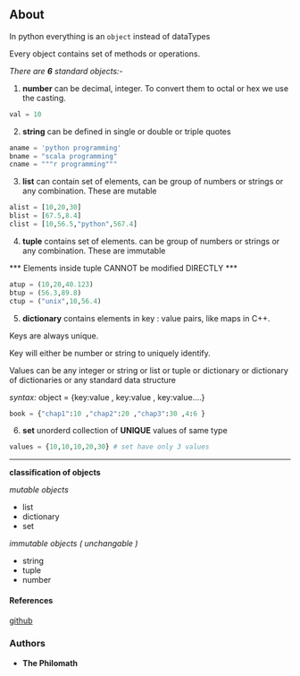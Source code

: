 ## About

In python everything is an `object` instead of dataTypes

Every object contains set of methods or operations.

_There are **6** standard objects:-_

1. **number** can be decimal, integer. To convert them to octal or hex we use the casting.
```python
val = 10
```

2. **string** can be defined in single or double or triple quotes
```python
aname = 'python programming'
bname = "scala programming"
cname = """r programming"""
```

3. **list** can contain set of elements, can be group of numbers or strings or any combination. These are mutable
```python
alist = [10,20,30]
blist = [67.5,8.4]
clist = [10,56.5,"python",567.4]
```

4. **tuple** contains set of elements. can be group of numbers or strings or any combination. These are immutable

*** Elements inside tuple CANNOT be modified DIRECTLY ***
```python
atup = (10,20,40.123)
btup = (56.3,89.8)
ctup = ("unix",10,56.4)
```

5. **dictionary** contains elements in key : value pairs, like maps in C++.

Keys are always unique.

Key will either be number or string to uniquely identify.

Values can be any integer or string or list or tuple or dictionary or dictionary of dictionaries or any standard data structure

_syntax:_ object = {key:value , key:value , key:value....}
```python
book = {"chap1":10 ,"chap2":20 ,"chap3":30 ,4:6 }
```

6. **set** unorderd collection of **UNIQUE** values of same type
```python
values = {10,10,10,20,30} # set have only 3 values
```

----
**classification of objects**

_mutable objects_
* list
* dictionary
* set

_immutable objects ( unchangable )_
* string
* tuple
* number

#### References
[github](https://github.com/giridhar276/aristocrat1)

### Authors

* **The Philomath**
